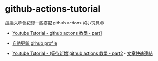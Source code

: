 # github-actions-tutorial

這邊文章會紀錄一些搭配 github actions 的小玩具:smile:

* [Youtube Tutorial - github actions 教學 - part1](https://youtu.be/a-EiC_Ll3EM)

* [自動更新 github profile](https://github.com/twtrubiks/twtrubiks)

* [Youtube Tutorial - (等待新增)github actions 教學 - part2]() - [文章快速連結](https://github.com/twtrubiks/github-actions-tutorial/blob/main/github_slack_notification/.github/workflows/slack.yml)